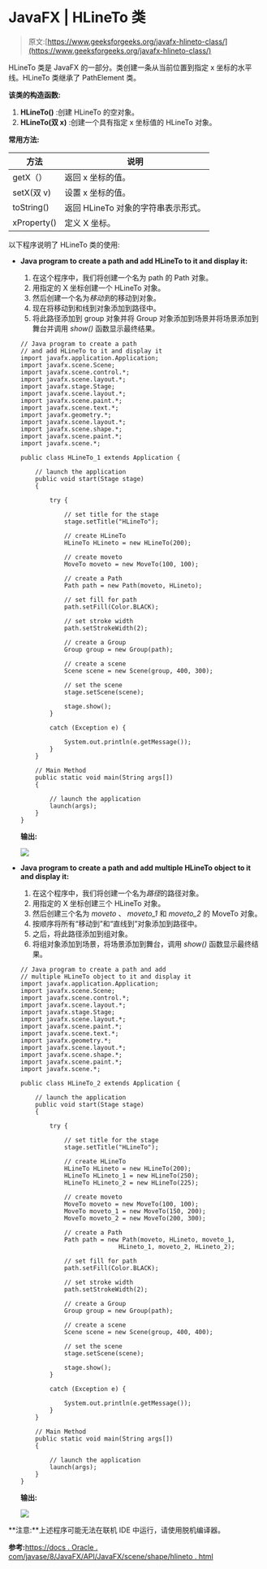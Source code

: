 # JavaFX | HLineTo 类

> 原文:[https://www.geeksforgeeks.org/javafx-hlineto-class/](https://www.geeksforgeeks.org/javafx-hlineto-class/)

HLineTo 类是 JavaFX 的一部分。类创建一条从当前位置到指定 x 坐标的水平线。HLineTo 类继承了 PathElement 类。

**该类的构造函数:**

1.  **HLineTo()** :创建 HLineTo 的空对象。
2.  **HLineTo(双 x)** :创建一个具有指定 x 坐标值的 HLineTo 对象。

**常用方法:**

| 方法 | 说明 |
| --- | --- |
| getX（） | 返回 x 坐标的值。 |
| setX(双 v) | 设置 x 坐标的值。 |
| toString() | 返回 HLineTo 对象的字符串表示形式。 |
| xProperty() | 定义 X 坐标。 |

以下程序说明了 HLineTo 类的使用:

*   **Java program to create a path and add HLineTo to it and display it:**
    1.  在这个程序中，我们将创建一个名为 path 的 Path 对象。
    2.  用指定的 X 坐标创建一个 HLineTo 对象。
    3.  然后创建一个名为*移动到*的移动到对象。
    4.  现在将移动到和线到对象添加到路径中。
    5.  将此路径添加到 group 对象并将 Group 对象添加到场景并将场景添加到舞台并调用 *show()* 函数显示最终结果。

    ```
    // Java program to create a path
    // and add HLineTo to it and display it
    import javafx.application.Application;
    import javafx.scene.Scene;
    import javafx.scene.control.*;
    import javafx.scene.layout.*;
    import javafx.stage.Stage;
    import javafx.scene.layout.*;
    import javafx.scene.paint.*;
    import javafx.scene.text.*;
    import javafx.geometry.*;
    import javafx.scene.layout.*;
    import javafx.scene.shape.*;
    import javafx.scene.paint.*;
    import javafx.scene.*;

    public class HLineTo_1 extends Application {

        // launch the application
        public void start(Stage stage)
        {

            try {

                // set title for the stage
                stage.setTitle("HLineTo");

                // create HLineTo
                HLineTo HLineto = new HLineTo(200);

                // create moveto
                MoveTo moveto = new MoveTo(100, 100);

                // create a Path
                Path path = new Path(moveto, HLineto);

                // set fill for path
                path.setFill(Color.BLACK);

                // set stroke width
                path.setStrokeWidth(2);

                // create a Group
                Group group = new Group(path);

                // create a scene
                Scene scene = new Scene(group, 400, 300);

                // set the scene
                stage.setScene(scene);

                stage.show();
            }

            catch (Exception e) {

                System.out.println(e.getMessage());
            }
        }

        // Main Method
        public static void main(String args[])
        {

            // launch the application
            launch(args);
        }
    }
    ```

    **输出:**

    ![](img/c40784f798166ddb6c6f4b94c6192560.png)

*   **Java program to create a path and add multiple HLineTo object to it and display it:**
    1.  在这个程序中，我们将创建一个名为*路径*的路径对象。
    2.  用指定的 X 坐标创建三个 HLineTo 对象。
    3.  然后创建三个名为 *moveto* 、 *moveto_1* 和 *moveto_2* 的 MoveTo 对象。
    4.  按顺序将所有“移动到”和“直线到”对象添加到路径中。
    5.  之后，将此路径添加到组对象。
    6.  将组对象添加到场景，将场景添加到舞台，调用 *show()* 函数显示最终结果。

    ```
    // Java program to create a path and add 
    // multiple HLineTo object to it and display it
    import javafx.application.Application;
    import javafx.scene.Scene;
    import javafx.scene.control.*;
    import javafx.scene.layout.*;
    import javafx.stage.Stage;
    import javafx.scene.layout.*;
    import javafx.scene.paint.*;
    import javafx.scene.text.*;
    import javafx.geometry.*;
    import javafx.scene.layout.*;
    import javafx.scene.shape.*;
    import javafx.scene.paint.*;
    import javafx.scene.*;

    public class HLineTo_2 extends Application {

        // launch the application
        public void start(Stage stage)
        {

            try {

                // set title for the stage
                stage.setTitle("HLineTo");

                // create HLineTo
                HLineTo HLineto = new HLineTo(200);
                HLineTo HLineto_1 = new HLineTo(250);
                HLineTo HLineto_2 = new HLineTo(225);

                // create moveto
                MoveTo moveto = new MoveTo(100, 100);
                MoveTo moveto_1 = new MoveTo(150, 200);
                MoveTo moveto_2 = new MoveTo(200, 300);

                // create a Path
                Path path = new Path(moveto, HLineto, moveto_1, 
                               HLineto_1, moveto_2, HLineto_2);

                // set fill for path
                path.setFill(Color.BLACK);

                // set stroke width
                path.setStrokeWidth(2);

                // create a Group
                Group group = new Group(path);

                // create a scene
                Scene scene = new Scene(group, 400, 400);

                // set the scene
                stage.setScene(scene);

                stage.show();
            }

            catch (Exception e) {

                System.out.println(e.getMessage());
            }
        }

        // Main Method
        public static void main(String args[])
        {

            // launch the application
            launch(args);
        }
    }
    ```

    **输出:**

    ![](img/b0af6974e40db6bab3894839463c140f.png)

**注意:**上述程序可能无法在联机 IDE 中运行，请使用脱机编译器。

**参考:**[https://docs . Oracle . com/javase/8/JavaFX/API/JavaFX/scene/shape/hlineto . html](https://docs.oracle.com/javase/8/javafx/api/javafx/scene/shape/HLineTo.html)